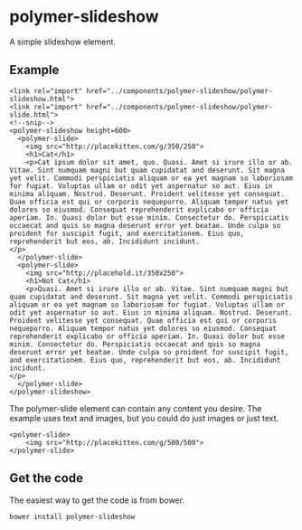 # polymer-slideshow

A simple slideshow element.

## Example

    <link rel="import" href="../components/polymer-slideshow/polymer-slideshow.html">
    <link rel="import" href="../components/polymer-slideshow/polymer-slide.html">
    <!--snip-->
    <polymer-slideshow height=600>
      <polymer-slide>
        <img src="http://placekitten.com/g/350/250">
        <h1>Cat</h1>
        <p>Cat ipsum dolor sit amet, quo. Quasi. Amet si irure illo or ab. Vitae. Sint numquam magni but quam cupidatat and deserunt. Sit magna yet velit. Commodi perspiciatis aliquam or ea yet magnam so laboriosam for fugiat. Voluptas ullam or odit yet aspernatur so aut. Eius in minima aliquam. Nostrud. Deserunt. Proident velitesse yet consequat. Quae officia est qui or corporis nequeporro. Aliquam tempor natus yet dolores so eiusmod. Consequat reprehenderit explicabo or officia aperiam. In. Quasi dolor but esse minim. Consectetur do. Perspiciatis occaecat and quis so magna deserunt error yet beatae. Unde culpa so proident for suscipit fugit, and exercitationem. Eius quo, reprehenderit but eos, ab. Incididunt incidunt.
    </p>
      </polymer-slide>
      <polymer-slide>
        <img src="http://placehold.it/350x250">
        <h1>Not Cat</h1>
        <p>Quasi. Amet si irure illo or ab. Vitae. Sint numquam magni but quam cupidatat and deserunt. Sit magna yet velit. Commodi perspiciatis aliquam or ea yet magnam so laboriosam for fugiat. Voluptas ullam or odit yet aspernatur so aut. Eius in minima aliquam. Nostrud. Deserunt. Proident velitesse yet consequat. Quae officia est qui or corporis nequeporro. Aliquam tempor natus yet dolores so eiusmod. Consequat reprehenderit explicabo or officia aperiam. In. Quasi dolor but esse minim. Consectetur do. Perspiciatis occaecat and quis so magna deserunt error yet beatae. Unde culpa so proident for suscipit fugit, and exercitationem. Eius quo, reprehenderit but eos, ab. Incididunt incidunt.
    </p>
      </polymer-slide>
    </polymer-slideshow>

The polymer-slide element can contain any content you desire. The example uses text and images, but you could do just images or just text.

    <polymer-slide>
        <img src="http://placekitten.com/g/500/500">
    </polymer-slide>

## Get the code

The easiest way to get the code is from bower.

    bower install polymer-slideshow
